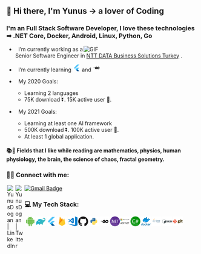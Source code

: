 ## 👋 Hi there, I'm Yunus → a lover of Coding <br />
### I'm an Full Stack Software Developer, I love these technologies ➡ .NET Core, Docker, Android, Linux, Python, Go
<img align="right" width="300" alt="GIF" src="https://avatars1.githubusercontent.com/u/22774511?s=460&u=755f2ff3984bcef5d45bc3bd1b87cb4ae6a38e67&v=4" />

-   &nbsp;&nbsp;I’m currently working as a Senior Software Engineer in [NTT DATA Business Solutions Turkey](https://nttdata-solutions.com/tr/) .
-    &nbsp;&nbsp;I’m currently learning [<img  alt="Flutter" width="20px" src="https://raw.githubusercontent.com/github/explore/80688e429a7d4ef2fca1e82350fe8e3517d3494d/topics/flutter/flutter.png"/>](https://github.com/topics/flutter) and <img alt="Flutter" width="20px" src="https://raw.githubusercontent.com/github/explore/80688e429a7d4ef2fca1e82350fe8e3517d3494d/topics/go/go.png"/>

- &nbsp;&nbsp;My 2020 Goals:
  - Learning 2 languages
  - 75K download ⏬. 15K active user 👱.
- &nbsp;&nbsp;My 2021 Goals:
  - Learning at least one AI framework
  - 500K download ⏬. 100K active user 👱.
  - At least 1 global application.
  
#### 📚📖 Fields that I like while reading are mathematics, physics, human physiology, the brain, the science of chaos, fractal geometry.

### 🤝🏻 Connect with me:

[<img align="left"  style="margin-left:2px" alt="YunusDogan | LinkedIn" width="22px" src="https://seeklogo.com/images/L/linkedin-in-icon-logo-2E34704F04-seeklogo.com.png" />](https://www.linkedin.com/in/yunusdgn/)
[<img align="left"  style="margin-right:2px" alt="YunusDogan | Twitter" width="22px" src="https://seeklogo.com/images/T/twitter-2012-positive-logo-916EDF1309-seeklogo.com.png" />](https://twitter.com/yunusdgn_tr)
[![Gmail Badge](https://img.shields.io/badge/-yunusdgntr@gmail.com-c14438?style=flat-square&logo=Gmail&logoColor=white&link=mailto:yunusdgntr@gmail.com)](mailto:yunusdgntr@gmail.com)
<br />

### 💻 My Tech Stack:

[<img align="left" style="margin-left:2px"  alt="Android" width="26px" src="https://raw.githubusercontent.com/github/explore/80688e429a7d4ef2fca1e82350fe8e3517d3494d/topics/android/android.png" />](https://github.com/topics/android)
[<img align="left" style="margin-left:2px"  alt="Gradle" width="26px" src="https://raw.githubusercontent.com/github/explore/80688e429a7d4ef2fca1e82350fe8e3517d3494d/topics/gradle/gradle.png" />](https://github.com/topics/gradle)
[<img align="left" style="margin-left:2px"  alt="Flutter" width="26px" src="https://raw.githubusercontent.com/github/explore/80688e429a7d4ef2fca1e82350fe8e3517d3494d/topics/flutter/flutter.png" />](https://github.com/topics/flutter)
[<img align="left" style="margin-left:2px"  alt="Firebase" width="26px" src="https://raw.githubusercontent.com/github/explore/80688e429a7d4ef2fca1e82350fe8e3517d3494d/topics/firebase/firebase.png" />](https://github.com/topics/firebase)
[<img align="left" style="margin-left:2px"  alt="Visual Studio Code" width="26px" src="https://raw.githubusercontent.com/github/explore/80688e429a7d4ef2fca1e82350fe8e3517d3494d/topics/visual-studio-code/visual-studio-code.png" />](https://github.com/topics/visual-studio-code)
[<img align="left" style="margin-left:2px"  alt="GitHub" width="26px" src="https://raw.githubusercontent.com/github/explore/78df643247d429f6cc873026c0622819ad797942/topics/github/github.png" />](https://github.com)
[<img align="left" style="margin-left:2px"  alt="Python" width="26px" src="https://raw.githubusercontent.com/github/explore/80688e429a7d4ef2fca1e82350fe8e3517d3494d/topics/python/python.png" />](https://github.com/topics/python)
[<img align="left" style="margin-left:2px"  alt="Go" width="26px" src="https://raw.githubusercontent.com/github/explore/80688e429a7d4ef2fca1e82350fe8e3517d3494d/topics/go/go.png" />](https://github.com/topics/go)
[<img align="left" style="margin-left:2px"  alt="dotnet" width="26px" src="https://raw.githubusercontent.com/github/explore/93d8a67084f94b2a444e510199a6e7622e5b09a3/topics/dotnet/dotnet.png" />](https://github.com/topics/dotnet)
[<img align="left" alt="aspnet" width="26px" src="https://raw.githubusercontent.com/github/explore/80688e429a7d4ef2fca1e82350fe8e3517d3494d/topics/aspnet/aspnet.png" />](https://github.com/topics/aspnet)
[<img align="left" style="margin-left:2px"  alt="csharp" width="26px" src="https://raw.githubusercontent.com/github/explore/80688e429a7d4ef2fca1e82350fe8e3517d3494d/topics/csharp/csharp.png" />](https://github.com/topics/csharp)
[<img align="left" style="margin-left:2px" alt="docker" width="26px" src="https://raw.githubusercontent.com/github/explore/80688e429a7d4ef2fca1e82350fe8e3517d3494d/topics/docker/docker.png" />](https://github.com/topics/docker)
[<img align="left" style="margin-left:2px" alt="Java" width="26px" src="https://raw.githubusercontent.com/github/explore/80688e429a7d4ef2fca1e82350fe8e3517d3494d/topics/java/java.png" />](https://github.com/topics/java)
[<img align="left" alt="Bash" width="26px" style="margin-left:2px" src="https://raw.githubusercontent.com/github/explore/80688e429a7d4ef2fca1e82350fe8e3517d3494d/topics/bash/bash.png" />](https://github.com/topics/bash)
[<img align="left" alt="Git" width="26px" style="margin-left:2px" src="https://raw.githubusercontent.com/github/explore/80688e429a7d4ef2fca1e82350fe8e3517d3494d/topics/git/git.png" />](https://github.com/topics/git)
